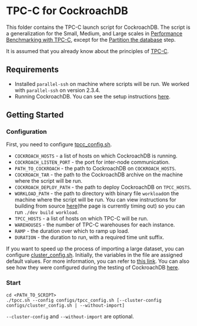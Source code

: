 # TPC-C for CockroachDB

This folder contains the TPC-C launch script for CockroachDB.
The script is a generalization for the Small, Medium, and Large scales in 
[Performance Benchmarking with TPC-C](https://www.cockroachlabs.com/docs/v23.1/performance-benchmarking-with-tpcc-large),
except for the [Partition the database](https://www.cockroachlabs.com/docs/v23.1/performance-benchmarking-with-tpcc-large#step-5-partition-the-database) step.

It is assumed that you already know about the principles of [TPC-C](https://en.wikipedia.org/wiki/TPC-C).


## Requirements
+ Installed `parallel-ssh` on machine where scripts will be run. We worked with `parallel-ssh` on version 2.3.4.
+ Running CockroachDB. You can see the setup instructions [here](../db_installers/cockroach/README.md).

## Getting Started

### Configuration

First, you need to configure [tpcc_config.sh](configs/tpcc_config.sh).

+ `COCKROACH_HOSTS` - a list of hosts on which CockroachDB is running.
+ `COCKROACH_LISTEN_PORT` - the port for inter-node communication.
+ `PATH_TO_COCKROACH` - the path to CockroachDB on `COCKROACH_HOSTS`.
+ `COCKROACH_TAR` - the path to the CockroachDB archive on the machine where the script will be run.
+ `COCKROACH_DEPLOY_PATH` - the path to deploy CockroachDB on `TPCC_HOSTS`.
+ `WORKLOAD_PATH` - the path to directory with binary file `workload`on the machine where the script will be run.
You can view instructions for building from source [here](https://wiki.crdb.io/wiki/spaces/CRDB/pages/181338446/Getting+and+building+CockroachDB+from+source)(the page is currently timing out) so you can run `./dev build workload`. 
+ `TPCC_HOSTS` - a list of hosts on which TPC-C will be run.
+ `WAREHOUSES` - the number of TPC-C warehouses for each instance.
+ `RAMP` - the duration over which to ramp up load.
+ `DURATION` - the duration to run, with a required time unit suffix.

If you want to speed up the process of importing a large dataset, you can 
configure [cluster_config.sh](configs/cluster_config.sh). Initially, the variables 
in the file are assigned default values. For more information, you can refer to 
[this link](https://www.cockroachlabs.com/docs/v23.1/cluster-settings). You can
also see how they were configured during the testing of CockroachDB
[here](https://www.cockroachlabs.com/docs/v23.1/performance-benchmarking-with-tpcc-large#step-3-configure-the-cluster).

### Start

```shell
cd <PATH_TO_SCRIPT>
./tpcc.sh --config configs/tpcc_config.sh [--cluster-config configs/cluster_config.sh | --without-import]
```
`--cluster-config` and `--without-import` are optional.
